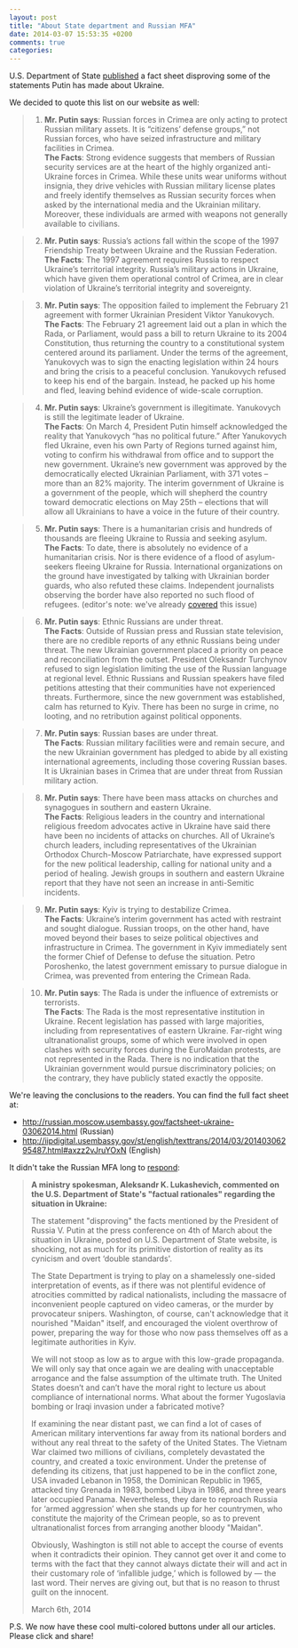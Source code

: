 ```yaml
---
layout: post
title: "About State department and Russian MFA"
date: 2014-03-07 15:53:35 +0200
comments: true
categories:
---
```

U.S. Department of State [published](http://russian.moscow.usembassy.gov/factsheet-ukraine-03062014.html) a fact sheet disproving some of the statements Putin has made about Ukraine.

We decided to quote this list on our website as well:

>1. **Mr. Putin says**: Russian forces in Crimea are only acting to protect Russian military assets. It is “citizens’ defense groups,” not Russian forces, who have seized infrastructure and military facilities in Crimea.  
**The Facts**: Strong evidence suggests that members of Russian security services are at the heart of the highly organized anti-Ukraine forces in Crimea. While these units wear uniforms without insignia, they drive vehicles with Russian military license plates and freely identify themselves as Russian security forces when asked by the international media and the Ukrainian military. Moreover, these individuals are armed with weapons not generally available to civilians.

>2. **Mr. Putin says**: Russia’s actions fall within the scope of the 1997 Friendship Treaty between Ukraine and the Russian Federation.  
**The Facts**: The 1997 agreement requires Russia to respect Ukraine’s territorial integrity. Russia’s military actions in Ukraine, which have given them operational control of Crimea, are in clear violation of Ukraine’s territorial integrity and sovereignty.

>3. **Mr. Putin says**: The opposition failed to implement the February 21 agreement with former Ukrainian President Viktor Yanukovych.  
**The Facts**: The February 21 agreement laid out a plan in which the Rada, or Parliament, would pass a bill to return Ukraine to its 2004 Constitution, thus returning the country to a constitutional system centered around its parliament. Under the terms of the agreement, Yanukovych was to sign the enacting legislation within 24 hours and bring the crisis to a peaceful conclusion. Yanukovych refused to keep his end of the bargain. Instead, he packed up his home and fled, leaving behind evidence of wide-scale corruption.

>4. **Mr. Putin says**: Ukraine’s government is illegitimate. Yanukovych is still the legitimate leader of Ukraine.  
**The Facts**: On March 4, President Putin himself acknowledged the reality that Yanukovych “has no political future.” After Yanukovych fled Ukraine, even his own Party of Regions turned against him, voting to confirm his withdrawal from office and to support the new government. Ukraine’s new government was approved by the democratically elected Ukrainian Parliament, with 371 votes – more than an 82% majority. The interim government of Ukraine is a government of the people, which will shepherd the country toward democratic elections on May 25th – elections that will allow all Ukrainians to have a voice in the future of their country.

>5. **Mr. Putin says**: There is a humanitarian crisis and hundreds of thousands are fleeing Ukraine to Russia and seeking asylum.  
**The Facts**: To date, there is absolutely no evidence of a humanitarian crisis. Nor is there evidence of a flood of asylum-seekers fleeing Ukraine for Russia. International organizations on the ground have investigated by talking with Ukrainian border guards, who also refuted these claims. Independent journalists observing the border have also reported no such flood of refugees.
> (editor's note: we've already [covered](http://fakecontrol.org/en/blog/2014/03/02/first_channel_geography/) this issue)

>6. **Mr. Putin says**: Ethnic Russians are under threat.  
**The Facts**: Outside of Russian press and Russian state television, there are no credible reports of any ethnic Russians being under threat. The new Ukrainian government placed a priority on peace and reconciliation from the outset. President Oleksandr Turchynov refused to sign legislation limiting the use of the Russian language at regional level. Ethnic Russians and Russian speakers have filed petitions attesting that their communities have not experienced threats. Furthermore, since the new government was established, calm has returned to Kyiv. There has been no surge in crime, no looting, and no retribution against political opponents.

>7. **Mr. Putin says**: Russian bases are under threat.  
**The Facts**: Russian military facilities were and remain secure, and the new Ukrainian government has pledged to abide by all existing international agreements, including those covering Russian bases. It is Ukrainian bases in Crimea that are under threat from Russian military action.

>8. **Mr. Putin says**: There have been mass attacks on churches and synagogues in southern and eastern Ukraine.  
**The Facts**: Religious leaders in the country and international religious freedom advocates active in Ukraine have said there have been no incidents of attacks on churches. All of Ukraine’s church leaders, including representatives of the Ukrainian Orthodox Church-Moscow Patriarchate, have expressed support for the new political leadership, calling for national unity and a period of healing. Jewish groups in southern and eastern Ukraine report that they have not seen an increase in anti-Semitic incidents.

>9. **Mr. Putin says**: Kyiv is trying to destabilize Crimea.  
**The Facts**: Ukraine’s interim government has acted with restraint and sought dialogue. Russian troops, on the other hand, have moved beyond their bases to seize political objectives and infrastructure in Crimea. The government in Kyiv immediately sent the former Chief of Defense to defuse the situation. Petro Poroshenko, the latest government emissary to pursue dialogue in Crimea, was prevented from entering the Crimean Rada.

>10. **Mr. Putin says**: The Rada is under the influence of extremists or terrorists.  
**The Facts**: The Rada is the most representative institution in Ukraine. Recent legislation has passed with large majorities, including from representatives of eastern Ukraine. Far-right wing ultranationalist groups, some of which were involved in open clashes with security forces during the EuroMaidan protests, are not represented in the Rada. There is no indication that the Ukrainian government would pursue discriminatory policies; on the contrary, they have publicly stated exactly the opposite.

We're leaving the conclusions to the readers. You can find the full fact sheet at:

+ http://russian.moscow.usembassy.gov/factsheet-ukraine-03062014.html (Russian)
+ http://iipdigital.usembassy.gov/st/english/texttrans/2014/03/20140306295487.html#axzz2vJruYOxN (English)

It didn't take the Russian MFA long to [respond](http://mid.ru/brp_4.nsf/newsline/C48637A3360452D044257C9300518BDD):

> **A ministry spokesman, Aleksandr K. Lukashevich, commented on the U.S. Department of State's "factual rationales" regarding the situation in Ukraine:**
>
>
> The statement "disproving" the facts mentioned by the President of Russia V. Putin at the press conference on 4th of March about the situation in Ukraine, posted on U.S. Department of State website, is shocking, not as much for its primitive distortion of reality as its cynicism and overt ‘double standards'.
>
>
> The State Department is trying to play on a shamelessly one-sided interpretation of events, as if there was not plentiful evidence of atrocities committed by radical nationalists, including the massacre of inconvenient people captured on video cameras, or the murder by provocateur snipers. Washington, of course, can't acknowledge that it nourished "Maidan" itself, and encouraged the violent overthrow of power, preparing the way for those who now pass themselves off as a legitimate authorities in Kyiv.
>
>
> We will not stoop as low as to argue with this low-grade propaganda. We will only say that once again we are dealing with unacceptable arrogance and the false assumption of the ultimate truth. The United States doesn’t and can’t have the moral right to lecture us about compliance of international norms. What about the former Yugoslavia bombing or Iraqi invasion under a fabricated motive?
>
>
> If examining the near distant past, we can find a lot of cases of American military interventions far away from its national borders and without any real threat to the safety of the United States. The Vietnam War claimed two millions of civilians, completely devastated the country, and created a toxic environment. Under the pretense of defending its citizens, that just happened to be in the conflict zone, USA invaded Lebanon in 1958, the Dominican Republic in 1965, attacked tiny Grenada in 1983, bombed Libya in 1986, and three years later occupied Panama. Nevertheless, they dare to reproach Russia for ‘armed aggression’ when she stands up for her countrymen, who constitute the majority of the Crimean people, so as to prevent ultranationalist forces from arranging another bloody "Maidan".
>
>
> Obviously, Washington is still not able to accept the course of events when it contradicts their opinion. They cannot get over it and come to terms with the fact that they cannot always dictate their will and act in their customary role of ‘infallible judge,’ which is followed by — the last word. Their nerves are giving out, but that is no reason to thrust guilt on the innocent.
>
>
> March 6th, 2014

P.S. We now have these cool multi-colored buttons under all our articles. Please click and share!

